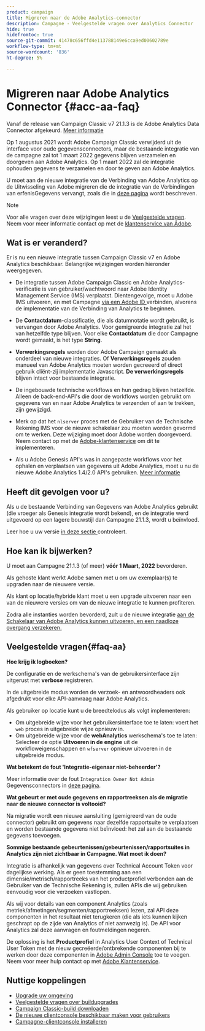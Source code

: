 ```yaml
---
product: campaign
title: Migreren naar de Adobe Analytics-connector
description: Campagne - Veelgestelde vragen over Analytics Connector
hide: true
hidefromtoc: true
source-git-commit: 41478c656ffd4e113788149e6cca9ed00602789e
workflow-type: tm+mt
source-wordcount: '836'
ht-degree: 5%

---
```


# Migreren naar Adobe Analytics Connector {#acc-aa-faq}

Vanaf de release van Campaign Classic v7 21.1.3 is de Adobe Analytics Data Connector afgekeurd. [Meer informatie](https://experienceleague.adobe.com/docs/analytics/import/dataconnectors/data-connectors-eol.html)

Op 1 augustus 2021 wordt Adobe Campaign Classic verwijderd uit de interface voor oude gegevensconnectors, maar de bestaande integratie van de campagne zal tot 1 maart 2022 gegevens blijven verzamelen en doorgeven aan Adobe Analytics. Op 1 maart 2022 zal de integratie ophouden gegevens te verzamelen en door te geven aan Adobe Analytics.

U moet aan de nieuwe integratie van de Verbinding van Adobe Analytics op de Uitwisseling van Adobe migreren die de integratie van de Verbindingen van erfenisGegevens vervangt, zoals die in [deze pagina](../platform/using/adobe-analytics-connector.md) wordt beschreven.


>[!NOTE]
>
>Voor alle vragen over deze wijzigingen leest u de [Veelgestelde vragen](#faq-aa). Neem voor meer informatie contact op met de [klantenservice van Adobe](https://helpx.adobe.com/nl/enterprise/admin-guide.html/enterprise/using/support-for-experience-cloud.ug.html).


## Wat is er veranderd?

Er is nu een nieuwe integratie tussen Campaign Classic v7 en Adobe Analytics beschikbaar. Belangrijke wijzigingen worden hieronder weergegeven.

* De integratie tussen Adobe Campaign Classic en Adobe Analytics-verificatie is van gebruiker/wachtwoord naar Adobe Identity Management Service (IMS) verplaatst. Dientengevolge, moet u Adobe IMS uitvoeren, en met Campagne [via een Adobe ID ](../integrations/using/about-adobe-id.md) verbinden, alvorens de implementatie van de Verbinding van Analytics te beginnen.

* De **Contactdatum**-classificatie, die als datumnotatie wordt gebruikt, is vervangen door Adobe Analytics. Voor gemigreerde integratie zal het van hetzelfde type blijven. Voor elke **Contactdatum** die door Campagne wordt gemaakt, is het type **String**.

* **Verwerkingsregels** worden door Adobe Campaign gemaakt als onderdeel van nieuwe integraties. Of **Verwerkingsregels** zouden manueel van Adobe Analytics moeten worden gecreeerd of direct gebruik cliënt-zij implementatie Javascript. **De verwerkingsregels** blijven intact voor bestaande integratie.

* De ingebouwde technische workflows en hun gedrag blijven hetzelfde. Alleen de back-end-API&#39;s die door de workflows worden gebruikt om gegevens van en naar Adobe Analytics te verzenden of aan te trekken, zijn gewijzigd.

* Merk op dat het `nlserver` proces met de Gebruiker van de Technische Rekening IMS voor de nieuwe schakelaar zou moeten worden gevormd om te werken. Deze wijziging moet door Adobe worden doorgevoerd. Neem contact op met de [Adobe-klantenservice](https://helpx.adobe.com/enterprise/admin-guide.html/enterprise/using/support-for-experience-cloud.ug.html) om dit te implementeren.

* Als u Adobe Genesis API&#39;s was in aangepaste workflows voor het ophalen en verplaatsen van gegevens uit Adobe Analytics, moet u nu de nieuwe Adobe Analytics 1.4/2.0 API&#39;s gebruiken. [Meer informatie](https://adobeexchangeec.zendesk.com/hc/en-us/articles/360047148832-Replacements-for-Data-Connector-API-calls)

## Heeft dit gevolgen voor u?

Als u de bestaande Verbinding van Gegevens van Adobe Analytics gebruikt (die vroeger als Genesis integratie wordt bekend), en de integratie werd uitgevoerd op een lagere bouwstijl dan Campagne 21.1.3, wordt u beïnvloed.

Leer hoe u uw versie [in deze sectie ](../platform/using/launching-adobe-campaign.md#getting-your-campaign-version) controleert.

## Hoe kan ik bijwerken?

U moet aan Campagne 21.1.3 (of meer) **vóór 1 Maart, 2022** bevorderen.

Als gehoste klant werkt Adobe samen met u om uw exemplaar(s) te upgraden naar de nieuwere versie.

Als klant op locatie/hybride klant moet u een upgrade uitvoeren naar een van de nieuwere versies om van de nieuwe integratie te kunnen profiteren.

Zodra alle instanties worden bevorderd, zult u de nieuwe integratie [aan de Schakelaar van Adobe Analytics kunnen uitvoeren, en een naadloze overgang verzekeren.](../platform/using/adobe-analytics-connector.md)


## Veelgestelde vragen{#faq-aa}

**Hoe krijg ik logboeken?**

De configuratie en de werkschema&#39;s van de gebruikersinterface zijn uitgerust met **verbose** registreren.

In de uitgebreide modus worden de verzoek- en antwoordheaders ook afgedrukt voor elke API-aanvraag naar Adobe Analytics.

Als gebruiker op locatie kunt u de breedtelodus als volgt implementeren:

* Om uitgebreide wijze voor het gebruikersinterface toe te laten: voert het `web` proces in uitgebreide wijze opnieuw in.
* Om uitgebreide wijze voor de **webAnalytics** werkschema&#39;s toe te laten: Selecteer de optie **Uitvoeren in de engine** uit de workfloweigenschappen en `wfserver` opnieuw uitvoeren in de uitgebreide modus.

**Wat betekent de fout &#39;Integratie-eigenaar niet-beheerder&#39;?**

Meer informatie over de fout `Integration Owner Not Admin` Gegevensconnectors in [deze pagina](https://adobeexchangeec.zendesk.com/hc/en-us/articles/360035167932-Adobe-Analytics-Data-Connectors-Integration-Owner-Not-Admin-Error).

**Wat gebeurt er met oude gegevens en rapportreeksen als de migratie naar de nieuwe connector is voltooid?**

Na migratie wordt een nieuwe aansluiting (gemigreerd van de oude connector) gebruikt om gegevens naar dezelfde rapportsuite te verplaatsen en worden bestaande gegevens niet beïnvloed: het zal aan de bestaande gegevens toevoegen.

**Sommige bestaande gebeurtenissen/gebeurtenissen/rapportsuites in Analytics zijn niet zichtbaar in Campagne. Wat moet ik doen?**

Integratie is afhankelijk van gegevens over Technical Account Token voor dagelijkse werking. Als er geen toestemming aan een dimensie/metrisch/rapportreeks van het productprofiel verbonden aan de Gebruiker van de Technische Rekening is, zullen APIs die wij gebruiken eenvoudig voor die verzoeken vastlopen.

Als wij voor details van een component Analytics (zoals metriek/afmetingen/segmenten/rapportreeksen) lezen, zal API deze componenten in het resultaat niet terugkeren (die als iets kunnen kijken geschrapt op de zijde van Analytics of niet aanwezig is). De API voor Analytics zal deze aanvragen en foutmeldingen negeren.

De oplossing is het **Productprofiel** in Analytics User Context of Technical User Token met de nieuw gecreëerde/ontbrekende componenten bij te werken door deze componenten in [Adobe Admin Console](https://adminconsole.adobe.com/) toe te voegen. Neem voor meer hulp contact op met [Adobe Klantenservice](https://helpx.adobe.com/enterprise/admin-guide.html/enterprise/using/support-for-experience-cloud.ug.html).

## Nuttige koppelingen

* [Upgrade uw omgeving](../production/using/build-upgrade.md)
* [Veelgestelde vragen over buildupgrades](../platform/using/faq-build-upgrade.md)
* [Campaign Classic-build downloaden](https://experience.adobe.com/#/downloads/content/software-distribution/en/campaign.html)
* [De nieuwe clientconsole beschikbaar maken voor gebruikers](../installation/using/client-console-availability-for-windows.md)
* [Campagne-clientconsole installeren](../installation/using/installing-the-client-console.md)
